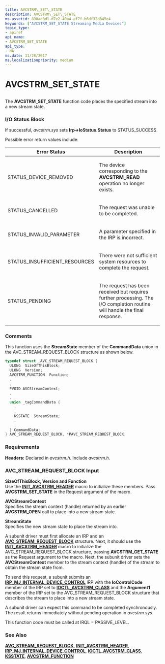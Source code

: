 ```yaml
---
title: AVCSTRM\_SET\_STATE
description: AVCSTRM\_SET\_STATE
ms.assetid: 890ae8d1-d7e2-40a4-af7f-b6df32d845e4
keywords: ["AVCSTRM_SET_STATE Streaming Media Devices"]
topic_type:
- apiref
api_name:
- AVCSTRM_SET_STATE
api_type:
- NA
ms.date: 11/28/2017
ms.localizationpriority: medium
---
```


# AVCSTRM\_SET\_STATE


## <span id="ddk_avcstrm_set_state_ks"></span><span id="DDK_AVCSTRM_SET_STATE_KS"></span>


The **AVCSTRM\_SET\_STATE** function code places the specified stream into a new stream state.

### I/O Status Block

If successful, *avcstrm.sys* sets **Irp-&gt;IoStatus.Status** to STATUS\_SUCCESS.

Possible error return values include:

<table>
<colgroup>
<col width="50%" />
<col width="50%" />
</colgroup>
<thead>
<tr class="header">
<th>Error Status</th>
<th>Description</th>
</tr>
</thead>
<tbody>
<tr class="odd">
<td><p>STATUS_DEVICE_REMOVED</p></td>
<td><p>The device corresponding to the <strong>AVCSTRM_READ</strong> operation no longer exists.</p></td>
</tr>
<tr class="even">
<td><p>STATUS_CANCELLED</p></td>
<td><p>The request was unable to be completed.</p></td>
</tr>
<tr class="odd">
<td><p>STATUS_INVALID_PARAMETER</p></td>
<td><p>A parameter specified in the IRP is incorrect.</p></td>
</tr>
<tr class="even">
<td><p>STATUS_INSUFFICIENT_RESOURCES</p></td>
<td><p>There were not sufficient system resources to complete the request.</p></td>
</tr>
<tr class="odd">
<td><p>STATUS_PENDING</p></td>
<td><p>The request has been received but requires further processing. The I/O completion routine will handle the final response.</p></td>
</tr>
</tbody>
</table>

 

### Comments

This function uses the **StreamState** member of the **CommandData** union in the AVC\_STREAM\_REQUEST\_BLOCK structure as shown below.

```cpp
typedef struct _AVC_STREAM_REQUEST_BLOCK {
  ULONG  SizeOfThisBlock;
  ULONG  Version;
  AVCSTRM_FUNCTION  Function;
  .
  .
  PVOID AVCStreamContext;
  .
  .
  union _tagCommandData {
    .
    .
    KSSTATE  StreamState;
    .
    .
  } CommandData;
} AVC_STREAM_REQUEST_BLOCK, *PAVC_STREAM_REQUEST_BLOCK;
```

### Requirements

**Headers:** Declared in *avcstrm.h*. Include *avcstrm.h*.

### <span id="avc_stream_request_block_input"></span><span id="AVC_STREAM_REQUEST_BLOCK_INPUT"></span>AVC\_STREAM\_REQUEST\_BLOCK Input

<span id="SizeOfThisBlock__Version_and_Function"></span><span id="sizeofthisblock__version_and_function"></span><span id="SIZEOFTHISBLOCK__VERSION_AND_FUNCTION"></span>**SizeOfThisBlock, Version and Function**  
Use the [**INIT\_AVCSTRM\_HEADER**](https://docs.microsoft.com/windows-hardware/drivers/ddi/avcstrm/nf-avcstrm-init_avcstrm_header) macro to initialize these members. Pass **AVCSTRM\_SET\_STATE** in the Request argument of the macro.

<span id="AVCStreamContext"></span><span id="avcstreamcontext"></span><span id="AVCSTREAMCONTEXT"></span>**AVCStreamContext**  
Specifies the stream context (handle) returned by an earlier **AVCSTRM\_OPEN** call to place into a new stream state.

<span id="StreamState"></span><span id="streamstate"></span><span id="STREAMSTATE"></span>**StreamState**  
Specifies the new stream state to place the stream into.

A subunit driver must first allocate an IRP and an [**AVC\_STREAM\_REQUEST\_BLOCK**](https://docs.microsoft.com/windows-hardware/drivers/ddi/avcstrm/ns-avcstrm-_avc_stream_request_block) structure. Next, it should use the [**INIT\_AVCSTRM\_HEADER**](https://docs.microsoft.com/windows-hardware/drivers/ddi/avcstrm/nf-avcstrm-init_avcstrm_header) macro to initialize the AVC\_STREAM\_REQUEST\_BLOCK structure, passing **AVCSTRM\_GET\_STATE** as the Request argument to the macro. Next, the subunit driver sets the **AVCStreamContext** member to the stream context (handle) of the stream to obtain the stream state from.

To send this request, a subunit submits an [**IRP\_MJ\_INTERNAL\_DEVICE\_CONTROL**](https://docs.microsoft.com/windows-hardware/drivers/kernel/irp-mj-internal-device-control) IRP with the **IoControlCode** member of the IRP set to [**IOCTL\_AVCSTRM\_CLASS**](https://docs.microsoft.com/windows-hardware/drivers/ddi/avcstrm/ni-avcstrm-ioctl_avcstrm_class) and the **Argument1** member of the IRP set to the AVC\_STREAM\_REQUEST\_BLOCK structure that describes the stream to place into a new stream state.

A subunit driver can expect this command to be completed synchronously. The result returns immediately without pending operation in *avcstrm.sys*.

This function code must be called at IRQL = PASSIVE\_LEVEL.

### See Also

[**AVC\_STREAM\_REQUEST\_BLOCK**](https://docs.microsoft.com/windows-hardware/drivers/ddi/avcstrm/ns-avcstrm-_avc_stream_request_block), [**INIT\_AVCSTRM\_HEADER**](https://docs.microsoft.com/windows-hardware/drivers/ddi/avcstrm/nf-avcstrm-init_avcstrm_header), [**IRP\_MJ\_INTERNAL\_DEVICE\_CONTROL**](https://docs.microsoft.com/windows-hardware/drivers/kernel/irp-mj-internal-device-control), [**IOCTL\_AVCSTRM\_CLASS**](https://docs.microsoft.com/windows-hardware/drivers/ddi/avcstrm/ni-avcstrm-ioctl_avcstrm_class), [**KSSTATE**](https://docs.microsoft.com/windows-hardware/drivers/ddi/ks/ne-ks-ksstate), [**AVCSTRM\_FUNCTION**](https://docs.microsoft.com/windows-hardware/drivers/ddi/avcstrm/ne-avcstrm-_avcstrm_function)

 

 





